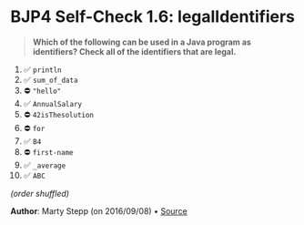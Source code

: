 # BJP4 Self-Check 1.6: legalIdentifiers

> **Which of the following can be used in a Java program as identifiers? Check all
> of the identifiers that are legal.**

1. ✅ `println`
2. ✅ `sum_of_data`
3. ⛔️ `"hello"`
4. ✅ `AnnualSalary`
5. ️️⛔️ `42isThesolution`
6. ️️⛔️ `for`
7. ✅ `B4`
8. ⛔️ `first-name`
9. ✅ `_average`
10. ✅ `ABC`

_(order shuffled)_

**Author**: Marty Stepp (on 2016/09/08) • [Source](https://practiceit.cs.washington.edu/problem/view/bjp4/chapter1/s5-javaVsClass)
